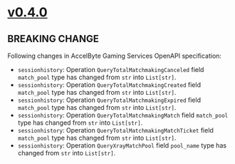 # [v0.4.0]

## BREAKING CHANGE

Following changes in AccelByte Gaming Services OpenAPI specification:

- `sessionhistory`: Operation `QueryTotalMatchmakingCanceled` field `match_pool` type has changed from `str` into `List[str]`.
- `sessionhistory`: Operation `QueryTotalMatchmakingCreated` field `match_pool` type has changed from `str` into `List[str]`.
- `sessionhistory`: Operation `QueryTotalMatchmakingExpired` field `match_pool` type has changed from `str` into `List[str]`.
- `sessionhistory`: Operation `QueryTotalMatchmakingMatch` field `match_pool` type has changed from `str` into `List[str]`.
- `sessionhistory`: Operation `QueryTotalMatchmakingMatchTicket` field `match_pool` type has changed from `str` into `List[str]`.
- `sessionhistory`: Operation `QueryXrayMatchPool` field `pool_name` type has changed from `str` into `List[str]`.

[v0.4.0]: https://github.com/AccelByte/accelbyte-python-modular-sdk/compare/services-sessionhistory/v0.3.0..services-sessionhistory/v0.4.0
